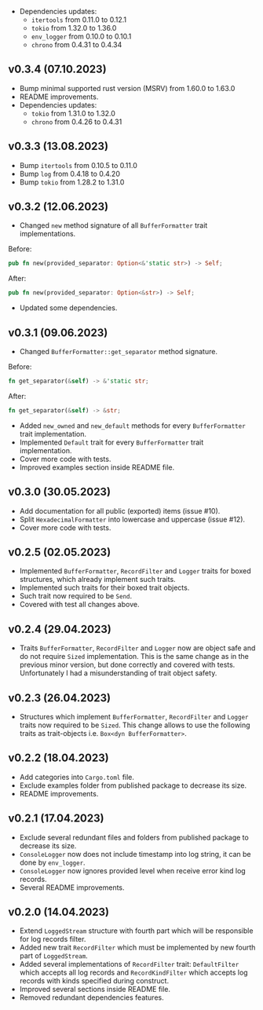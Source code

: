 - Dependencies updates:
  - `itertools` from 0.11.0 to 0.12.1
  - `tokio` from 1.32.0 to 1.36.0
  - `env_logger` from 0.10.0 to 0.10.1
  - `chrono` from 0.4.31 to 0.4.34

## v0.3.4 (07.10.2023)

- Bump minimal supported rust version (MSRV) from 1.60.0 to 1.63.0
- README improvements.
- Dependencies updates:
  - `tokio` from 1.31.0 to 1.32.0
  - `chrono` from 0.4.26 to 0.4.31

## v0.3.3 (13.08.2023)

-   Bump `itertools` from 0.10.5 to 0.11.0
-   Bump `log` from 0.4.18 to 0.4.20
-   Bump `tokio` from 1.28.2 to 1.31.0

## v0.3.2 (12.06.2023)

-   Changed `new` method signature of all `BufferFormatter` trait implementations.

Before:

```rust
pub fn new(provided_separator: Option<&'static str>) -> Self;
```

After:

```rust
pub fn new(provided_separator: Option<&str>) -> Self;
```

- Updated some dependencies.

## v0.3.1 (09.06.2023)

-   Changed `BufferFormatter::get_separator` method signature.

Before:

```rust
fn get_separator(&self) -> &'static str;
```

After:

```rust
fn get_separator(&self) -> &str;
```

-   Added `new_owned` and `new_default` methods for every `BufferFormatter` trait implementation.
-   Implemented `Default` trait for every `BufferFormatter` trait implementation.
-   Cover more code with tests.
-   Improved examples section inside README file.

## v0.3.0 (30.05.2023)

-   Add documentation for all public (exported) items (issue #10).
-   Split `HexadecimalFormatter` into lowercase and uppercase (issue #12).
-   Cover more code with tests.

## v0.2.5 (02.05.2023)

-   Implemented `BufferFormatter`, `RecordFilter` and `Logger` traits for boxed structures, which already implement such traits.
-   Implemented such traits for their boxed trait objects.
-   Such trait now required to be `Send`.
-   Covered with test all changes above.

## v0.2.4 (29.04.2023)

-   Traits `BufferFormatter`, `RecordFilter` and `Logger` now are object safe and do not require `Sized` implementation. This is the same change as in the previous minor version, but done correctly and covered with tests. Unfortunately I had a misunderstanding of trait object safety.

## v0.2.3 (26.04.2023)

-   Structures which implement `BufferFormatter`, `RecordFilter` and `Logger` traits now required to be `Sized`. This change allows to use the following traits as trait-objects i.e. `Box<dyn BufferFormatter>`.

## v0.2.2 (18.04.2023)

-   Add categories into `Cargo.toml` file.
-   Exclude examples folder from published package to decrease its size.
-   README improvements.

## v0.2.1 (17.04.2023)

-   Exclude several redundant files and folders from published package to decrease its size.
-   `ConsoleLogger` now does not include timestamp into log string, it can be done by `env_logger`.
-   `ConsoleLogger` now ignores provided level when receive error kind log records.
-   Several README improvements.

## v0.2.0 (14.04.2023)

-   Extend `LoggedStream` structure with fourth part which will be responsible for log records filter.
-   Added new trait `RecordFilter` which must be implemented by new fourth part of `LoggedStream`.
-   Added several implementations of `RecordFilter` trait: `DefaultFilter` which accepts all log records and `RecordKindFilter` which accepts log records with kinds specified during construct.
-   Improved several sections inside README file.
-   Removed redundant dependencies features.
